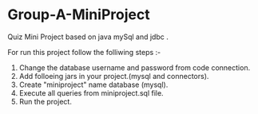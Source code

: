 # Group-A-MiniProject
Quiz Mini Project based on java mySql and jdbc .

For run this project follow the folliwing steps :-

1) Change the database username and password from code connection.
2) Add folloeing jars in your project.(mysql and connectors).
3) Create "miniproject" name database (mysql).
4) Execute all queries from miniproject.sql file.
5) Run the project.
 
